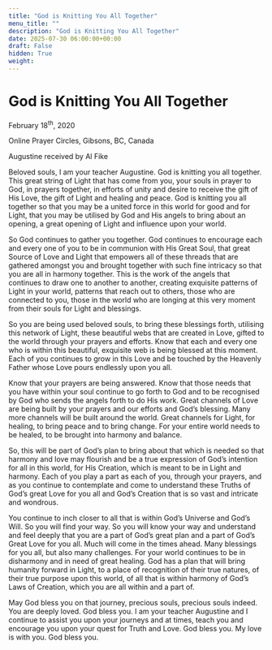 ```yaml
---
title: "God is Knitting You All Together"
menu_title: ""
description: "God is Knitting You All Together"
date: 2025-07-30 06:00:00+00:00
draft: False
hidden: True
weight:
---
```

# God is Knitting You All Together

February 18<sup>th</sup>, 2020

Online Prayer Circles, Gibsons, BC, Canada

Augustine received by Al Fike

Beloved souls, I am your teacher Augustine. God is knitting you all together. This great string of Light that has come from you, your souls in prayer to God, in prayers together, in efforts of unity and desire to receive the gift of His Love, the gift of Light and healing and peace. God is knitting you all together so that you may be a united force in this world for good and for Light, that you may be utilised by God and His angels to bring about an opening, a great opening of Light and influence upon your world.

So God continues to gather you together. God continues to encourage each and every one of you to be in communion with His Great Soul, that great Source of Love and Light that empowers all of these threads that are gathered amongst you and brought together with such fine intricacy so that you are all in harmony together. This is the work of the angels that continues to draw one to another to another, creating exquisite patterns of Light in your world, patterns that reach out to others, those who are connected to you, those in the world who are longing at this very moment from their souls for Light and blessings.

So you are being used beloved souls, to bring these blessings forth, utilising this network of Light, these beautiful webs that are created in Love, gifted to the world through your prayers and efforts. Know that each and every one who is within this beautiful, exquisite web is being blessed at this moment. Each of you continues to grow in this Love and be touched by the Heavenly Father whose Love pours endlessly upon you all.

Know that your prayers are being answered. Know that those needs that you have within your soul continue to go forth to God and to be recognised by God who sends the angels forth to do His work. Great channels of Love are being built by your prayers and our efforts and God’s blessing. Many more channels will be built around the world. Great channels for Light, for healing, to bring peace and to bring change. For your entire world needs to be healed, to be brought into harmony and balance.

So, this will be part of God’s plan to bring about that which is needed so that harmony and love may flourish and be a true expression of God’s intention for all in this world, for His Creation, which is meant to be in Light and harmony. Each of you play a part as each of you, through your prayers, and as you continue to contemplate and come to understand these Truths of God’s great Love for you all and God’s Creation that is so vast and intricate and wondrous.

You continue to inch closer to all that is within God’s Universe and God’s Will. So you will find your way. So you will know your way and understand and feel deeply that you are a part of God’s great plan and a part of God’s Great Love for you all. Much will come in the times ahead. Many blessings for you all, but also many challenges. For your world continues to be in disharmony and in need of great healing. God has a plan that will bring humanity forward in Light, to a place of recognition of their true natures, of their true purpose upon this world, of all that is within harmony of God’s Laws of Creation, which you are all within and a part of.

May God bless you on that journey, precious souls, precious souls indeed. You are deeply loved. God bless you. I am your teacher Augustine and I continue to assist you upon your journeys and at times, teach you and encourage you upon your quest for Truth and Love. God bless you. My love is with you. God bless you.
